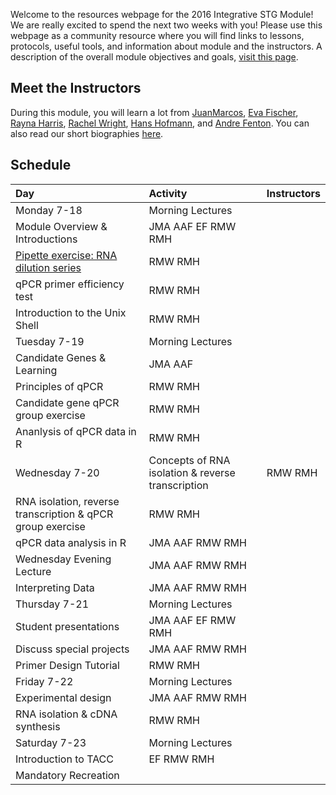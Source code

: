 Welcome to the resources webpage for the 2016 Integrative STG Module! We are really excited to spend the next two weeks with you! Please use this webpage as a community resource where you will find links to lessons, protocols, useful tools, and information about module and the instructors. A description of the overall module objectives and goals, [visit this page](ModuleOverview.md). 

## Meet the Instructors
During this module, you will learn a lot from [JuanMarcos](http://www.alarconlab.com), [Eva Fischer](http://evakfischer.weebly.com), [Rayna Harris](http://raynamharris.github.io),
[Rachel Wright](http://rmwright.weebly.com), [Hans Hofmann](http://cichlid.biosci.utexas.edu), and [Andre Fenton](http://www.cns.nyu.edu/corefaculty/Fenton.php). You can also read our short biographies [here](Instructors.md).


## Schedule
Day | Activity|Instructors
:---|:---|:---
Monday 7-18 | Morning Lectures | 
 | Module Overview & Introductions | JMA AAF EF RMW RMH
 | [Pipette exercise: RNA dilution series](protocols/RNA_pipette_exercise.mg) | RMW RMH
 | qPCR primer efficiency test | RMW RMH
 | Introduction to the Unix Shell | RMW RMH
Tuesday 7-19 | Morning Lectures | 
 | Candidate Genes & Learning | JMA AAF
 | Principles of qPCR | RMW RMH
 | Candidate gene qPCR group exercise | RMW RMH
 | Ananlysis of qPCR data in R | RMW RMH
Wednesday 7-20 | Concepts of RNA isolation & reverse transcription | RMW RMH 
 | RNA isolation, reverse transcription & qPCR group exercise | RMW RMH 
 | qPCR data analysis in R | JMA AAF RMW RMH
 | Wednesday Evening Lecture | JMA AAF RMW RMH
 | Interpreting Data | JMA AAF RMW RMH
Thursday 7-21 | Morning Lectures | 
 | Student presentations | JMA AAF EF RMW RMH
 | Discuss special projects | JMA AAF RMW RMH
 | Primer Design Tutorial | RMW RMH
Friday 7-22 | Morning Lectures |  
 | Experimental design | JMA AAF RMW RMH
 | RNA isolation & cDNA synthesis| RMW RMH
Saturday 7-23 | Morning Lectures | 
 | Introduction to TACC | EF RMW RMH
 | Mandatory Recreation | 

